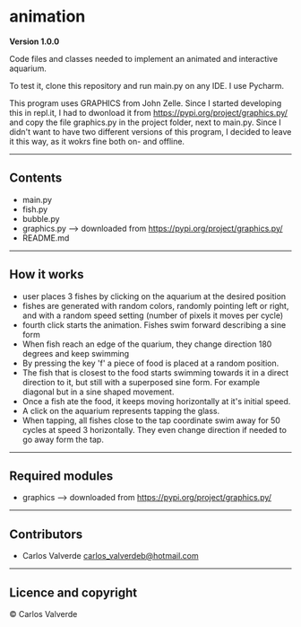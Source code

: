 # animation

**Version 1.0.0**

Code files and classes needed to implement an animated and interactive aquarium.

To test it, clone this repository and run main.py on any IDE. I use Pycharm.

This program uses GRAPHICS from John Zelle. Since I started developing this in repl.it, I had to dwonload it from https://pypi.org/project/graphics.py/ and copy the file graphics.py in the project folder, next to main.py. Since I didn't want to have two different versions of this program, I decided to leave it this way, as it wokrs fine both on- and offline. 

---

## Contents

- main.py
- fish.py
- bubble.py
- graphics.py --> downloaded from https://pypi.org/project/graphics.py/
- README.md

---

## How it works

- user places 3 fishes by clicking on the aquarium at the desired position
- fishes are generated with random colors, randomly pointing left or right, and with a random speed setting (number of pixels it moves per cycle)
- fourth click starts the animation. Fishes swim forward describing a sine form
- When fish reach an edge of the quarium, they change direction 180 degrees and keep swimming
- By pressing the key 'f' a piece of food is placed at a random position.
- The fish that is closest to the food starts swimming towards it in a direct direction to it, but still with a superposed sine form. For example diagonal but in a sine shaped movement.
- Once a fish ate the food, it keeps moving horizontally at it's initial speed.
- A click on the aquarium represents tapping the glass.
- When tapping, all fishes close to the tap coordinate swim away for 50 cycles at speed 3 horizontally. They even change direction if needed to go away form the tap.
  
---

## Required modules

- graphics --> downloaded from https://pypi.org/project/graphics.py/

---

## Contributors

- Carlos Valverde <carlos_valverdeb@hotmail.com>

---
## Licence and copyright

© Carlos Valverde

